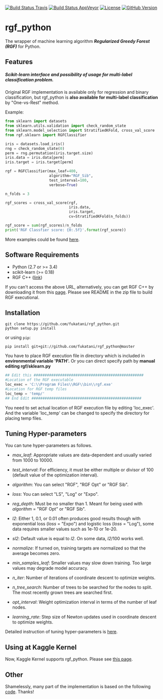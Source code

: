 [![Build Status Travis](https://travis-ci.org/fukatani/rgf_python.svg?branch=master)](https://travis-ci.org/fukatani/rgf_python)
[![Build Status AppVeyor](https://ci.appveyor.com/api/projects/status/vpanb9hnncjr16hn/branch/master?svg=true)](https://ci.appveyor.com/project/fukatani/rgf-python)
[![License](https://img.shields.io/badge/license-Apache%202.0-blue.svg)](https://github.com/fukatani/rgf_python/blob/master/LICENSE)
[![GitHub Version](https://badge.fury.io/gh/fukatani%2Frgf_python.svg)](https://github.com/fukatani/rgf_python/blob/master/rgf/VERSION)

# rgf_python
The wrapper of machine learning algorithm ***Regularized Greedy Forest (RGF)*** for Python.

## Features

##### Scikit-learn interface and possibility of usage for multi-label classification problem.

Original RGF implementation is available only for regression and binary classification, but rgf_python is **also available for multi-label classification** by "One-vs-Rest" method.

Example:
```python
from sklearn import datasets
from sklearn.utils.validation import check_random_state
from sklearn.model_selection import StratifiedKFold, cross_val_score
from rgf.sklearn import RGFClassifier

iris = datasets.load_iris()
rng = check_random_state(0)
perm = rng.permutation(iris.target.size)
iris.data = iris.data[perm]
iris.target = iris.target[perm]

rgf = RGFClassifier(max_leaf=400,
                    algorithm="RGF_Sib",
                    test_interval=100,
                    verbose=True)

n_folds = 3

rgf_scores = cross_val_score(rgf,
                             iris.data,
                             iris.target,
                             cv=StratifiedKFold(n_folds))

rgf_score = sum(rgf_scores)/n_folds
print('RGF Classfier score: {0:.5f}'.format(rgf_score))
```
More examples could be found [here](https://github.com/fukatani/rgf_python/tree/master/examples).

## Software Requirements

* Python (2.7 or >= 3.4)
* scikit-learn (>= 0.18)
* RGF C++ ([link](http://tongzhang-ml.org/software/rgf/index.html))

If you can't access the above URL, alternatively, you can get RGF C++ by downloading it from this [page](https://github.com/fukatani/rgf_python/releases/download/0.2.0/rgf1.2.zip).
Please see README in the zip file to build RGF executional.


## Installation

```
git clone https://github.com/fukatani/rgf_python.git
python setup.py install
```
or using `pip`:
```
pip install git+git://github.com/fukatani/rgf_python@master
```

You have to place RGF execution file in directory which is included in **environmental variable 'PATH'.**
Or you can direct specify path by **manual editing rgf/sklearn.py**

```python
## Edit this ##################################################
#Location of the RGF executable
loc_exec = 'C:\\Program Files\\RGF\\bin\\rgf.exe'
#Location for RGF temp files
loc_temp = 'temp/'
## End Edit ##################################################
```

You need to set actual location of RGF execution file by editing 'loc_exec'.
And the variable 'loc_temp' can be changed to specify the directory for placing temp files.

## Tuning Hyper-parameters
You can tune hyper-parameters as follows.

* _max_leaf_: Appropriate values are data-dependent and usually varied from 1000 to 10000.

* _test_interval_: For efficiency, it must be either multiple or divisor of 100 (default value of the optimization interval).

* _algorithm_: You can select "RGF", "RGF Opt" or "RGF Sib".

* _loss_: You can select "LS", "Log" or "Expo".

* _reg_depth_: Must be no smaller than 1. Meant for being used with _algorithm_ = "RGF Opt" or "RGF Sib".

* _l2_: Either 1, 0.1, or 0.01 often produces good results though with exponential loss (_loss_ = "Expo") and logistic loss (_loss_ = "Log"), some data requires smaller values such as 1e-10 or 1e-20.

* _sl2_: Default value is equal to _l2_. On some data, _l2_/100 works well.

* _normalize_: If turned on, training targets are normalized so that the average becomes zero.

* _min_samples_leaf_: Smaller values may slow down training. Too large values may degrade model accuracy.

* _n_iter_: Number of iterations of coordinate descent to optimize weights.

* _n_tree_search_: Number of trees to be searched for the nodes to split. The most recently grown trees are searched first.

* _opt_interval_: Weight optimization interval in terms of the number of leaf nodes.

* _learning_rate_: Step size of Newton updates used in coordinate descent to optimize weights.

Detailed instruction of tuning hyper-parameters is [here](http://tongzhang-ml.org/software/rgf/rgf1.2-guide.pdf).

## Using at Kaggle Kernel
Now, Kaggle Kernel supports rgf_python. Please see [this page](https://www.kaggle.com/fukatani/d/uciml/iris/classification-by-regularized-greedy-forest).

## Other
Shamelessly, many part of the implementation is based on the following [code](https://github.com/MLWave/RGF-sklearn). Thanks!
